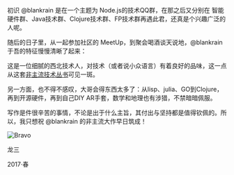初识 @blankrain 是在一个主题为 Node.js的技术QQ群，在那之后又分别在 智能硬件群、Java技术群、Clojure技术群、FP技术群再遇此君，还真是个兴趣广泛的人呢。

随后的日子里，从一起参加社区的 MeetUp，到聚会喝酒谈天说地，@blankrain 于吾的特征慢慢清晰了起来：

这是一位细腻的西北技术人，对技术（或者说小众语言）有着良好的品味，这一点从这套[非主流技术丛书](https://github.com/BlankRain/daydayup)可见一斑。

另一方面，也不得不感叹，大哥会得东西太多了：从lisp、julia、GO到Clojure，再到开源硬件，再到自己DIY AR手套，数学和地理也有涉猎，不禁暗暗佩服。

写作是件很辛苦的事情，不论是出于什么主旨，其付出与坚持都是值得钦佩的。所以，我只想祝 @blankrain 的非主流大作早日筑成！

![Bravo](http://tech.zooplus.com/content/images/2015/10/leo.jpg)

龙三

2017·春
